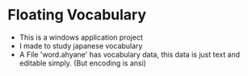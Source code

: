 # Floating Vocabulary
* This is a windows application project
* I made to study japanese vocabulary
* A File 'word.ahyane' has vocabulary data, this data is just text and editable simply. (But encoding is ansi)